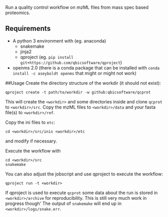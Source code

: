 Run a quality control workflow on mzML files from mass spec based proteomics.

## Requirements
- A python 3 environment with (eg. anaconda)
  - snakemake
  - jinja2
  - qproject (eg. `pip install git+https://github.com/qbicsoftware/qproject`)
- openms 2.0 (there is a conda package that can be installed with `conda
  install -c aseyboldt openms` that might or might not work)

##Usage
Create the directory structure of the workdir (it should not exist):

```
qproject create -t path/to/workdir -w github:qbicsoftware/qcprot
```

This will create the `<workdir>` and some directories inside and clone
`qcprot` to `<workdir>/src`.
Copy the mzML files to `<workdir>/data` and your fasta file(s) to
`<workdir>/ref`.

Copy the ini files to `etc`:

```
cd <workdir>/src/inis <workdir>/etc
```

and modify if necessary.

Execute the workflow with

```
cd <workdir>/src
snakemake
```

You can also adjust the jobscript and use qproject to execute the workflow:

```
qproject run -t <workdir>
```

If qproject is used to execute `qcprot` some data about the run is
stored in `<workdir>/archive` for reproducibility. This is still
very much work in progress though' The output of `snakemake`
will end up in `<workdir>/logs/snake.err`.
